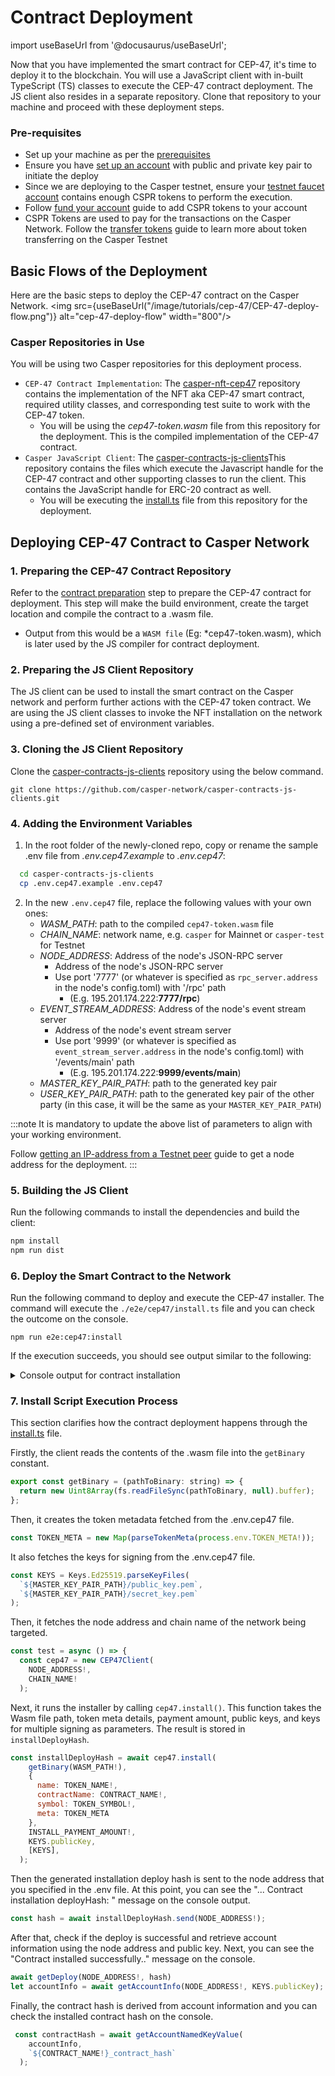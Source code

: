 
# Contract Deployment
import useBaseUrl from '@docusaurus/useBaseUrl';

Now that you have implemented the smart contract for CEP-47, it's time to deploy it to the blockchain. You will use a JavaScript client with in-built TypeScript (TS) classes to execute the CEP-47 contract deployment. The JS client also resides in a separate repository. Clone that repository to your machine and proceed with these deployment steps.

### Pre-requisites
- Set up your machine as per the [prerequisites](/docs/workflow/setup)
- Ensure you have [set up an account](/docs/workflow/setup#setting-up-an-account) with public and private key pair to initiate the deploy
- Since we are deploying to the Casper testnet, ensure your [testnet faucet account](https://testnet.cspr.live/tools/faucet) contains enough CSPR tokens to perform the execution. 
- Follow [fund your account](/docs/workflow/setup#fund-your-account) guide to add CSPR tokens to your account
- CSPR Tokens are used to pay for the transactions on the Casper Network. Follow the [transfer tokens](https://casper.network/docs/workflow/token-transfer#2-the-faucet) guide to learn more about token transferring on the Casper Testnet

## Basic Flows of the Deployment
Here are the basic steps to deploy the CEP-47 contract on the Casper Network.
<img src={useBaseUrl("/image/tutorials/cep-47/CEP-47-deploy-flow.png")} alt="cep-47-deploy-flow" width="800"/>


### Casper Repositories in Use

You will be using two Casper repositories for this deployment process.
-  `CEP-47 Contract Implementation`: The [casper-nft-cep47](https://github.com/casper-ecosystem/casper-nft-cep47) repository contains the implementation of the NFT aka CEP-47 smart contract, required utility classes, and corresponding test suite to work with the CEP-47 token.
    - You will be using the *cep47-token.wasm* file from this repository for the deployment. This is the compiled implementation of the CEP-47 contract.
-  `Casper JavaScript Client`: The [casper-contracts-js-clients](https://github.com/casper-network/casper-contracts-js-clients)This repository contains the files which execute the Javascript handle for the CEP-47 contract and other supporting classes to run the client. This contains the JavaScript handle for ERC-20 contract as well.
    - You will be executing the [install.ts](https://github.com/casper-network/casper-contracts-js-clients/blob/master/e2e/cep47/install.ts) file from this repository for the deployment.

## Deploying CEP-47 Contract to Casper Network

### 1. Preparing the CEP-47 Contract Repository

Refer to the [contract preparation](../cep47/prepare) step to prepare the CEP-47 contract for deployment. This step will make the build environment, create the target location and compile the contract to a .wasm file.

- Output from this would be a `WASM file` (Eg: *cep47-token.wasm), which is later used by the JS compiler for contract deployment.

### 2.  Preparing the JS Client Repository
The JS client can be used to install the smart contract on the Casper network and perform further actions with the CEP-47 token contract. We are using the JS client classes to invoke the NFT installation on the network using a pre-defined set of environment variables.

### 3.  Cloning the JS Client Repository
Clone the [casper-contracts-js-clients](https://github.com/casper-network/casper-contracts-js-clients) repository using the below command.

```
git clone https://github.com/casper-network/casper-contracts-js-clients.git
```

### 4.  Adding the Environment Variables 

1. In the root folder of the newly-cloned repo, copy or rename the sample .env file from *.env.cep47.example* to *.env.cep47*:
  ```bash
    cd casper-contracts-js-clients
    cp .env.cep47.example .env.cep47
  ```
2. In the new `.env.cep47` file, replace the following values with your own ones:
    - *WASM_PATH*: path to the compiled `cep47-token.wasm` file
    - *CHAIN_NAME*: network name, e.g. `casper` for Mainnet or `casper-test` for Testnet
    - *NODE_ADDRESS*: Address of the node's JSON-RPC server
        - Address of the node's JSON-RPC server
        - Use port '7777' (or whatever is specified as `rpc_server.address` in the node's config.toml) with '/rpc' path
            - (E.g. 195.201.174.222:**7777/rpc**)
    - *EVENT_STREAM_ADDRESS*: Address of the node's event stream server
        - Address of the node's event stream server
        - Use port '9999' (or whatever is specified as `event_stream_server.address` in the node's config.toml) with '/events/main' path
            - (E.g. 195.201.174.222:**9999/events/main**)
    - *MASTER_KEY_PAIR_PATH*: path to the generated key pair
    - *USER_KEY_PAIR_PATH*: path to the generated key pair of the other party (in this case, it will be the same as your `MASTER_KEY_PAIR_PATH`)

:::note
It is mandatory to update the above list of parameters to align with your working environment.

Follow [getting an IP-address from a Testnet peer](../erc20/deploy#getting-an-ip-address-from-a-testnet-peer) guide to get a node address for the deployment. 
:::

### 5.  Building the JS Client
Run the following commands to install the dependencies and build the client:
```bash
npm install
npm run dist
```

### 6. Deploy the Smart Contract to the Network
Run the following command to deploy and execute the CEP-47 installer. The command will execute the `./e2e/cep47/install.ts` file and you can check the outcome on the console.

```
npm run e2e:cep47:install
```
If the execution succeeds, you should see output similar to the following:

<details>
<summary>Console output for contract installation </summary>

```bash
... Contract installation deployHash: 0dcef7e7bddbc5a666aff1afbc03cf4797e3736c71fe05aee9944a26c4eeefab
... Contract installed successfully.
... Account Info:
{
  "_accountHash": "account-hash-179cd876d5c74317cce9c48d718a040e6e909063d7d786de0c5c6421a09fa803",
  "namedKeys": [
    {
      "name": "bdk_nft_contract_contract_hash",
      "key": "hash-a47d35d835a5fa8a1bcd55a4426dc14e21da9b876c1617742f18813737a4ece0"
    },
    {
      "name": "bdk_nft_contract_contract_hash_wrapped",
      "key": "uref-ff9b562d357d9a258acb2b3798f82c6ec5db49a8852e2e96b0ed4b1faf873206-007"
    },
    {
      "name": "contract_package_hash",
      "key": "hash-2468facdc9a6f324f8442584fd46d911e3ac9b434dfa79435567bf71f9b8bd23"
    }
  ],
  "mainPurse": "uref-a33e25cb1e6baa38e8306dba0492183c65cb41db3dbe8f69546868a4c0cfd0d9-007",
  "associatedKeys": [
    {
      "accountHash": "account-hash-179cd876d5c74317cce9c48d718a040e6e909063d7d786de0c5c6421a09fa803",
      "weight": 1
    }
  ],
  "actionThresholds": {
    "deployment": 1,
    "keyManagement": 1
  }
}
... Contract Hash: hash-a47d35d835a5fa8a1bcd55a4426dc14e21da9b876c1617742f18813737a4ece0

```

</details>


### 7.  Install Script Execution Process
This section clarifies how the contract deployment happens through the [install.ts](https://github.com/casper-network/casper-contracts-js-clients/blob/master/e2e/cep47/install.ts) file.

Firstly, the client reads the contents of the .wasm file into the `getBinary` constant.
```javascript
export const getBinary = (pathToBinary: string) => {
  return new Uint8Array(fs.readFileSync(pathToBinary, null).buffer);
};
```

Then, it creates the token metadata fetched from the .env.cep47 file.

```javascript
const TOKEN_META = new Map(parseTokenMeta(process.env.TOKEN_META!));
```
It also fetches the keys for signing from the .env.cep47 file.

```javascript
const KEYS = Keys.Ed25519.parseKeyFiles(
  `${MASTER_KEY_PAIR_PATH}/public_key.pem`,
  `${MASTER_KEY_PAIR_PATH}/secret_key.pem`
);
```

Then, it fetches the node address and chain name of the network being targeted.

```javascript
const test = async () => {
  const cep47 = new CEP47Client(
    NODE_ADDRESS!,
    CHAIN_NAME!
  ); 
```
Next, it runs the installer by calling `cep47.install()`. This function takes the Wasm file path, token meta details, payment amount, public keys, and keys for multiple signing as parameters. The result is stored in `installDeployHash`.


```javascript
const installDeployHash = await cep47.install(
    getBinary(WASM_PATH!),
    {
      name: TOKEN_NAME!,
      contractName: CONTRACT_NAME!,
      symbol: TOKEN_SYMBOL!,
      meta: TOKEN_META
    },
    INSTALL_PAYMENT_AMOUNT!,
    KEYS.publicKey,
    [KEYS],
  );
```

Then the generated installation deploy hash is sent to the node address that you specified in the .env file. At this point, you can see the "... Contract installation deployHash: " message on the console output.

```javascript
const hash = await installDeployHash.send(NODE_ADDRESS!);
```

After that, check if the deploy is successful and retrieve account information using the node address and public key. Next, you can see the "Contract installed successfully.." message on the console.

```javascript
await getDeploy(NODE_ADDRESS!, hash)
let accountInfo = await getAccountInfo(NODE_ADDRESS!, KEYS.publicKey);
```

Finally, the contract hash is derived from account information and you can check the installed contract hash on the console.
```javascript
 const contractHash = await getAccountNamedKeyValue(
    accountInfo,
    `${CONTRACT_NAME!}_contract_hash`
  );
```
